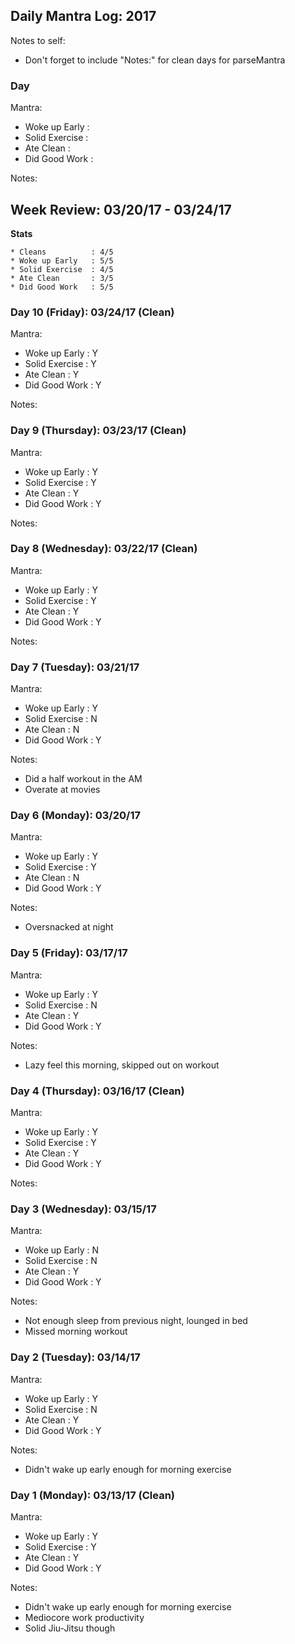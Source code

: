 ## Daily Mantra Log: 2017
Notes to self:
* Don't forget to include "Notes:" for clean days for parseMantra

### Day
Mantra:
* Woke up Early   :
* Solid Exercise  :
* Ate Clean       :
* Did Good Work   :

Notes:

## Week Review: 03/20/17 - 03/24/17
**Stats**
```
* Cleans          : 4/5
* Woke up Early   : 5/5
* Solid Exercise  : 4/5
* Ate Clean       : 3/5
* Did Good Work   : 5/5
```

### Day 10 (Friday): 03/24/17 (Clean)
Mantra:
* Woke up Early   : Y
* Solid Exercise  : Y
* Ate Clean       : Y
* Did Good Work   : Y

Notes:

### Day 9 (Thursday): 03/23/17 (Clean)
Mantra:
* Woke up Early   : Y
* Solid Exercise  : Y
* Ate Clean       : Y
* Did Good Work   : Y

Notes:

### Day 8 (Wednesday): 03/22/17 (Clean)
Mantra:
* Woke up Early   : Y
* Solid Exercise  : Y
* Ate Clean       : Y
* Did Good Work   : Y

Notes:

### Day 7 (Tuesday): 03/21/17
Mantra:
* Woke up Early   : Y
* Solid Exercise  : N
* Ate Clean       : N
* Did Good Work   : Y

Notes:
* Did a half workout in the AM
* Overate at movies

### Day 6 (Monday): 03/20/17
Mantra:
* Woke up Early   : Y
* Solid Exercise  : Y
* Ate Clean       : N
* Did Good Work   : Y

Notes:
* Oversnacked at night

### Day 5 (Friday): 03/17/17
Mantra:
* Woke up Early   : Y
* Solid Exercise  : N
* Ate Clean       : Y
* Did Good Work   : Y

Notes:
* Lazy feel this morning, skipped out on workout

### Day 4 (Thursday): 03/16/17 (Clean)
Mantra:
* Woke up Early   : Y
* Solid Exercise  : Y
* Ate Clean       : Y
* Did Good Work   : Y

Notes:

### Day 3 (Wednesday): 03/15/17
Mantra:
* Woke up Early   : N
* Solid Exercise  : N
* Ate Clean       : Y
* Did Good Work   : Y

Notes:
* Not enough sleep from previous night, lounged in bed
* Missed morning workout

### Day 2 (Tuesday): 03/14/17
Mantra:
* Woke up Early   : Y
* Solid Exercise  : N
* Ate Clean       : Y
* Did Good Work   : Y

Notes:
* Didn't wake up early enough for morning exercise

### Day 1 (Monday): 03/13/17 (Clean)
Mantra:
* Woke up Early   : Y
* Solid Exercise  : Y
* Ate Clean       : Y
* Did Good Work   : Y

Notes:
* Didn't wake up early enough for morning exercise
* Mediocore work productivity
* Solid Jiu-Jitsu though
